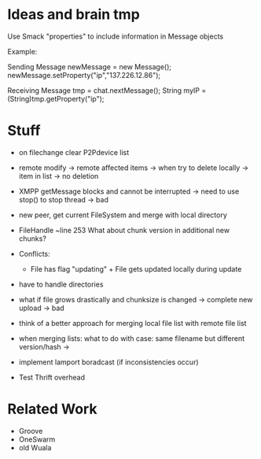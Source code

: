 Ideas and brain tmp
===================

Use Smack "properties" to include information in Message objects

Example:

Sending
Message newMessage = new Message();
newMessage.setProperty("ip","137.226.12.86");

Receiving
Message tmp = chat.nextMessage();
String myIP = (String)tmp.getProperty("ip");

Stuff
=====

* on filechange clear P2Pdevice list

* remote modify -> remote affected items -> when try to delete locally -> item in list -> no deletion
* XMPP getMessage blocks and cannot be interrupted -> need to use stop() to stop thread -> bad
* new peer, get current FileSystem and merge with local directory
* FileHandle ~line 253 What about chunk version in additional new chunks?
* Conflicts:
	- File has flag "updating" + File gets updated locally during update
* have to handle directories
* what if file grows drastically and chunksize is changed -> complete new upload -> bad
* think of a better approach for merging local file list with remote file list
* when merging lists: what to do with case: same filename but different version/hash
	-> 
* implement lamport boradcast (if inconsistencies occur)

* Test Thrift overhead

Related Work
============

* Groove
* OneSwarm
* old Wuala